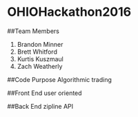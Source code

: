 # OHIOHackathon2016

##Team Members 

1. Brandon Minner
2. Brett Whitford
3. Kurtis Kuszmaul
4. Zach Weatherly

##Code Purpose
Algorithmic trading

##Front End
user oriented

##Back End
zipline API